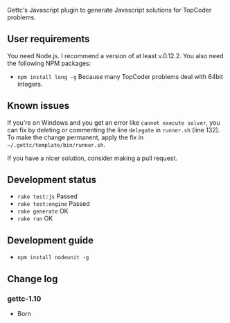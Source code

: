 Gettc's Javascript plugin to generate Javascript solutions for TopCoder problems.

## User requirements

You need Node.js. I recommend a version of at least v.0.12.2.
You also need the following NPM packages:

* `npm install long -g` Because many TopCoder problems deal with 64bit integers.

## Known issues

If you're on Windows and you get an error like `cannot execute solver`, you can
fix by deleting or commenting the line `delegate` in `runner.sh` (line 132). To
make the change permanent, apply the fix in `~/.gettc/template/bin/runner.sh`.

If you have a nicer solution, consider making a pull request.

## Development status

* `rake test:js` Passed
* `rake test:engine` Passed
* `rake generate` OK
* `rake run` OK

## Development guide

* `npm install nodeunit -g`

## Change log

### gettc-1.10

* Born
